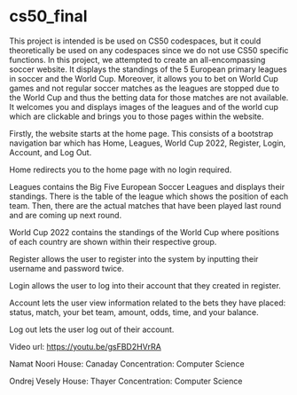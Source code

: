 # cs50_final
This project is intended is be used on CS50 codespaces, but it could theoretically be used on any codespaces since we do not use CS50 specific functions. In this project, we attempted to create an all-encompassing soccer website. It displays the standings of the 5 European primary leagues in soccer and the World Cup. Moreover, it allows you to bet on World Cup games and not regular soccer matches as the leagues are stopped due to the World Cup and thus the betting data for those matches are not available. It welcomes you and displays images of the leagues and of the world cup which are clickable and brings you to those pages within the website.

Firstly, the website starts at the home page. This consists of a bootstrap navigation bar which has Home, Leagues, World Cup 2022, Register, Login, Account, and Log Out.

Home redirects you to the home page with no login required.

Leagues contains the Big Five European Soccer Leagues and displays their standings. There is the table of the league which shows the position of each team. Then, there are the actual matches that have been played last round and are coming up next round.

World Cup 2022 contains the standings of the World Cup where positions of each country are shown within their respective group.

Register allows the user to register into the system by inputting their username and password twice.

Login allows the user to log into their account that they created in register.

Account lets the user view information related to the bets they have placed: status, match, your bet team, amount, odds, time, and your balance.

Log out lets the user log out of their account.

Video url: https://youtu.be/gsFBD2HVrRA

Namat Noori
House: Canaday
Concentration: Computer Science

Ondrej Vesely
House: Thayer
Concentration: Computer Science

